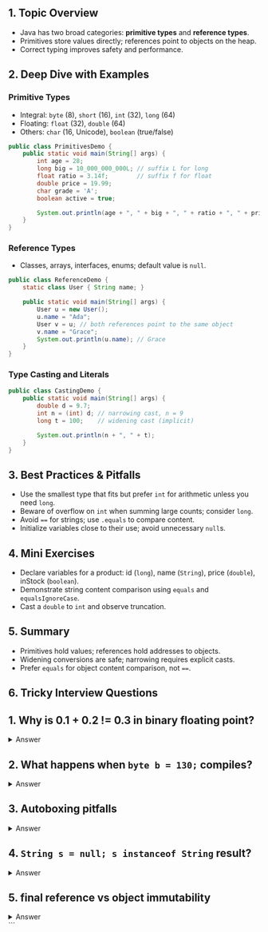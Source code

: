 ## 1. Topic Overview

- Java has two broad categories: **primitive types** and **reference types**.
- Primitives store values directly; references point to objects on the heap.
- Correct typing improves safety and performance.

## 2. Deep Dive with Examples

### Primitive Types

- Integral: `byte` (8), `short` (16), `int` (32), `long` (64)
- Floating: `float` (32), `double` (64)
- Others: `char` (16, Unicode), `boolean` (true/false)

```java
public class PrimitivesDemo {
    public static void main(String[] args) {
        int age = 28;
        long big = 10_000_000_000L; // suffix L for long
        float ratio = 3.14f;        // suffix f for float
        double price = 19.99;
        char grade = 'A';
        boolean active = true;

        System.out.println(age + ", " + big + ", " + ratio + ", " + price + ", " + grade + ", " + active);
    }
}
```

### Reference Types

- Classes, arrays, interfaces, enums; default value is `null`.

```java
public class ReferenceDemo {
    static class User { String name; }

    public static void main(String[] args) {
        User u = new User();
        u.name = "Ada";
        User v = u; // both references point to the same object
        v.name = "Grace";
        System.out.println(u.name); // Grace
    }
}
```

### Type Casting and Literals

```java
public class CastingDemo {
    public static void main(String[] args) {
        double d = 9.7;
        int n = (int) d; // narrowing cast, n = 9
        long t = 100;    // widening cast (implicit)

        System.out.println(n + ", " + t);
    }
}
```

## 3. Best Practices & Pitfalls

- Use the smallest type that fits but prefer `int` for arithmetic unless you need `long`.
- Beware of overflow on `int` when summing large counts; consider `long`.
- Avoid `==` for strings; use `.equals` to compare content.
- Initialize variables close to their use; avoid unnecessary `null`s.

## 4. Mini Exercises

- Declare variables for a product: id (`long`), name (`String`), price (`double`), inStock (`boolean`).
- Demonstrate string content comparison using `equals` and `equalsIgnoreCase`.
- Cast a `double` to `int` and observe truncation.

## 5. Summary

- Primitives hold values; references hold addresses to objects.
- Widening conversions are safe; narrowing requires explicit casts.
- Prefer `equals` for object content comparison, not `==`.

## 6. Tricky Interview Questions


## 1. Why is 0.1 + 0.2 != 0.3 in binary floating point?
<details>
<summary>Answer</summary>

- **Reason:** `0.1` and `0.2` cannot be represented exactly in binary floating point (IEEE 754 double). Tiny rounding errors occur.
- **Example:**
```java
System.out.println(0.1 + 0.2 == 0.3); // false
````

* **Safe comparison:** Use a tolerance (epsilon):

```java
final double EPS = 1e-9;
double sum = 0.1 + 0.2;
System.out.println(Math.abs(sum - 0.3) < EPS); // true
```

</details>

## 2. What happens when `byte b = 130;` compiles?

<details>
<summary>Answer</summary>

* `byte` range: -128 to 127. 130 exceeds this → **compilation error** unless explicitly cast.
* Narrowing example with overflow:

```java
byte b = (byte)130;
System.out.println(b); // -126 (overflow)
```

* Explanation: 130 - 256 = -126 (wrap-around due to 8-bit byte)

</details>

## 3. Autoboxing pitfalls

<details>
<summary>Answer</summary>

* Integers between -128 and 127 are **cached** by JVM.

```java
Integer a = 128, b = 128;
System.out.println(a == b); // false (different objects)

Integer c = 127, d = 127;
System.out.println(c == d); // true (cached)
```

* Use `.equals()` for value comparison.

</details>

## 4. `String s = null; s instanceof String` result?

<details>
<summary>Answer</summary>

```java
String s = null;
System.out.println(s instanceof String); // false
```

* **Reason:** `instanceof` returns `false` if the reference is null. Safe way to check type.

</details>

## 5. final reference vs object immutability

<details>
<summary>Answer</summary>

* **final reference:** Cannot point to another object, but object can be mutable.

```java
final List<Integer> list = new ArrayList<>();
list.add(1); // allowed
// list = new ArrayList<>(); // not allowed
```

* **Immutable object:** Object’s state cannot change, even if reference is non-final.

```java
String s = "Hello";
s = s.concat(" World"); // creates new object, original immutable
```

* **Summary:** `final` protects the reference; immutability protects the object’s internal state.

</details>
```
